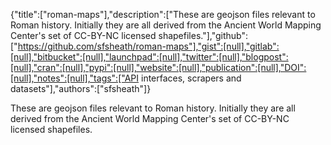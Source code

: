 {"title":["roman-maps"],"description":["These are geojson files relevant to Roman history. Initially they are all derived from the Ancient World Mapping Center's set of CC-BY-NC licensed shapefiles."],"github":["https://github.com/sfsheath/roman-maps"],"gist":[null],"gitlab":[null],"bitbucket":[null],"launchpad":[null],"twitter":[null],"blogpost":[null],"cran":[null],"pypi":[null],"website":[null],"publication":[null],"DOI":[null],"notes":[null],"tags":["API interfaces, scrapers and datasets"],"authors":["sfsheath"]}

These are geojson files relevant to Roman history. Initially they are all derived from the Ancient World Mapping Center's set of CC-BY-NC licensed shapefiles.